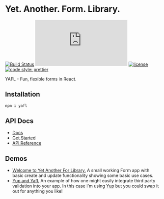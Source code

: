 # Yet. Another. Form. Library.

[![Build Status](https://travis-ci.org/stuburger/yafl.svg?branch=master)](https://travis-ci.org/stuburger/yafl)
[![gzip size](http://img.badgesize.io/https://unpkg.com/yafl@1.0.0-rc.14/dist/yafl.umd.production.js?compression=gzip)](https://unpkg.com/yafl@1.0.0-rc.14/dist/yafl.umd.production.js)
[![license](https://badgen.now.sh/badge/license/MIT)](./LICENSE)
[![code style: prettier](https://img.shields.io/badge/code_style-prettier-ff69b4.svg?style=flat-square)](https://github.com/prettier/prettier)

YAFL - Fun, flexible forms in React.

## Installation

```bash
npm i yafl
 ```

## API Docs

* [Docs](https://stuburger.github.io/yafl/)
* [Get Started](https://stuburger.github.io/yafl/docs/overview)
* [API Reference](https://stuburger.github.io/yafl/docs/form)


## Demos

- [Welcome to Yet Another For Library.](https://codesandbox.io/s/nn657lqpv4) A small working Form app with basic create and update functionality showing some basic use cases.
- [Yup and Yafl.](https://codesandbox.io/s/xrmv9xn684) An example of how one might easily integrate third party validation into your app. In this case I'm using [Yup](https://github.com/jquense/yup) but you could swap it out for anything you like!